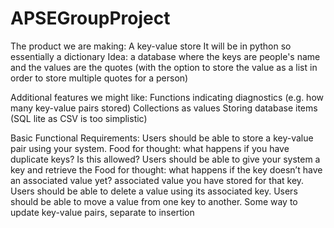 # APSEGroupProject

The product we are making:
A key-value store
It will be in python so essentially a dictionary
Idea: a database where the keys are people's name and the values are the quotes (with the option to store the value as a list in order to store multiple quotes for a person)

Additional features we might like:
Functions indicating diagnostics (e.g. how many key-value pairs stored)
Collections as values
Storing database items (SQL lite as CSV is too simplistic)

Basic Functional Requirements:
Users should be able to store a key-value pair using your system. Food for thought: what happens if you have duplicate keys? Is this allowed? 
Users should be able to give your system a key and retrieve the Food for thought: what happens if the key doesn’t have an associated value yet? associated value you have stored for that key. 
Users should be able to delete a value using its associated key. 
Users should be able to move a value from one key to another. 
Some way to update key-value pairs, separate to insertion

